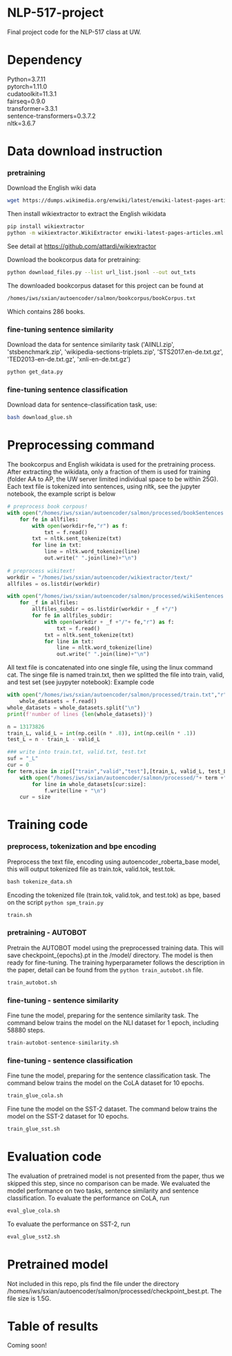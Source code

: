 # NLP-517-project
Final project code for the NLP-517 class at UW.

# Dependency
Python=3.7.11 \
pytorch=1.11.0  \
cudatoolkit=11.3.1 \
fairseq=0.9.0 \
transformer=3.3.1 \
sentence-transformers=0.3.7.2 \
nltk=3.6.7

# Data download instruction

### pretraining
Download the English wiki data
```bash
wget https://dumps.wikimedia.org/enwiki/latest/enwiki-latest-pages-articles.xml.bz2
```
Then install wikiextractor to extract the English wikidata
```bash
pip install wikiextractor
python -m wikiextractor.WikiExtractor enwiki-latest-pages-articles.xml.bz2
```
See detail at https://github.com/attardi/wikiextractor


Download the bookcorpus data for pretraining:
```bash
python download_files.py --list url_list.jsonl --out out_txts
```
The downloaded bookcorpus dataset for this project can be found at
```bash
/homes/iws/sxian/autoencoder/salmon/bookcorpus/bookCorpus.txt
```
Which contains 286 books.

### fine-tuning sentence similarity
Download the data for sentence similarity task ('AllNLI.zip', 'stsbenchmark.zip', 'wikipedia-sections-triplets.zip', 'STS2017.en-de.txt.gz', 'TED2013-en-de.txt.gz', 'xnli-en-de.txt.gz')
```bash
python get_data.py
```
### fine-tuning sentence classification
Download data for sentence-classification task, use:
```bash
bash download_glue.sh
```

# Preprocessing command 
The bookcorpus and English wikidata is used for the pretraining process. After extracting the wikidata, only a fraction of them is used for training (folder AA to AP, the UW server limited individual space to be within 25G).
Each text file is tokenized into sentences, using nltk, see the jupyter notebook, the example script is below
```python
# preprocess book corpous!
with open("/homes/iws/sxian/autoencoder/salmon/processed/bookSentences.txt","w") as out:
    for fe in allfiles:
        with open(workdir+fe,"r") as f:
            txt = f.read()
        txt = nltk.sent_tokenize(txt)
        for line in txt:
            line = nltk.word_tokenize(line)
            out.write(" ".join(line)+"\n")
            
# preprocess wikitext!
workdir = "/homes/iws/sxian/autoencoder/wikiextractor/text/"
allfiles = os.listdir(workdir)

with open("/homes/iws/sxian/autoencoder/salmon/processed/wikiSentences.txt","w") as out:
    for _f in allfiles:
        allfiles_subdir = os.listdir(workdir + _f +"/")
        for fe in allfiles_subdir:
            with open(workdir + _f +"/"+ fe,"r") as f:
                txt = f.read()
            txt = nltk.sent_tokenize(txt)
            for line in txt:
                line = nltk.word_tokenize(line)
                out.write(" ".join(line)+"\n")
```
All text file is concatenated into one single file, using the linux command cat.
The singe file is named train.txt, then we splitted the file into train, valid, and test set (see juypyter notebook):
Example code
```python
with open("/homes/iws/sxian/autoencoder/salmon/processed/train.txt","r") as f:
    whole_datasets = f.read()
whole_datasets = whole_datasets.split("\n")
print(f'number of lines {len(whole_datasets)}')

n = 13173826
train_L, valid_L = int(np.ceil(n * .8)), int(np.ceil(n * .1))
test_L = n - train_L - valid_L

### write into train.txt, valid.txt, test.txt
suf = "_L"
cur = 0
for term,size in zip(["train","valid","test"],[train_L, valid_L, test_L]):
    with open("/homes/iws/sxian/autoencoder/salmon/processed/"+ term +".txt","w") as f:
        for line in whole_datasets[cur:size]:
            f.write(line + "\n")
    cur = size
```
# Training code

### preprocess, tokenization and bpe encoding
Preprocess the text file, encoding using autoencoder_roberta_base model, this will output tokenized file as train.tok, valid.tok, test.tok.
```python
bash tokenize_data.sh
```
Encoding the tokenized file (train.tok, valid.tok, and test.tok) as bpe, based on the script ```python spm_train.py```
```python
train.sh
```
### pretraining - AUTOBOT
Pretrain the AUTOBOT model using the preprocessed training data. This will save checkpoint_{epochs}.pt in the /model/ directory. The model is then ready for fine-tuning.
The training hyperparameter follows the description in the paper, detail can be found from the ```python train_autobot.sh``` file.
```python
train_autobot.sh
```
### fine-tuning - sentence similarity
Fine tune the model, preparing for the sentence similarity task. The command below trains the model on the NLI dataset for 1 epoch, including 58880 steps.
```python
train-autobot-sentence-similarity.sh
```
### fine-tuning - sentence classification
Fine tune the model, preparing for the sentence classification task. The command below trains the model on the CoLA dataset for 10 epochs.
```python
train_glue_cola.sh
```
Fine tune the model on the SST-2 dataset. The command below trains the model on the SST-2 dataset for 10 epochs.
```python
train_glue_sst.sh
```

# Evaluation code
The evaluation of pretrained model is not presented from the paper, thus we skipped this step, since no comparison can be made.
We evaluated the model performance on two tasks, sentence similarity and sentence classification.
To evaluate the performance on CoLA, run
```python
eval_glue_cola.sh
```

To evaluate the performance on SST-2, run
```python
eval_glue_sst2.sh
```

# Pretrained model
Not included in this repo, pls find the file under the directory /homes/iws/sxian/autoencoder/salmon/processed/checkpoint_best.pt. The file size is 1.5G.

# Table of results
Coming soon!
